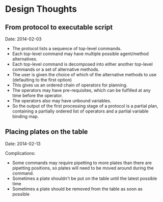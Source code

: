 # Design Thoughts

## From protocol to executable script

Date: 2014-02-03

- The protocol lists a sequence of top-level commands.
- Each top-level command may have multiple possible agent/method alternatives.
- Each top-level command is decomposed into either another top-level commands or a set of alternative methods.
- The user is given the choice of which of the alternative methods to use (defaulting to the first option)
- This gives us an ordered chain of operators for planning.
- The operators may have pre-requisites, which can be fulfilled at any time before the operator.
- The operators also may have unbound variables.
- So the output of the first processing stage of a protocol is a partial plan, containing a partially ordered list of operators and a partial variable binding map.

## Placing plates on the table

Date: 2014-02-13

Complications:
- Some commands may require pipetting to more plates than there are pipetting positions, so plates will need to be moved around during the command.
- Sometimes a plate shouldn't be put on the table until the latest possible time
- Sometimes a plate should be removed from the table as soon as possible
